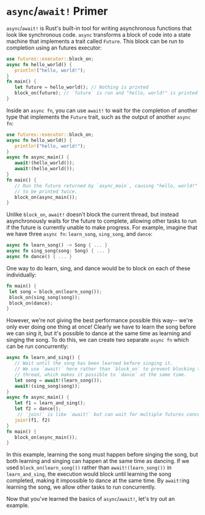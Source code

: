 # `async`/`await!` Primer

`async`/`await!` is Rust's built-in tool for writing asynchronous functions
that look like synchronous code. `async` transforms a block of code into a
state machine that implements a trait called `Future`. This block can be
run to completion using an futures executor:
 ```rust
use futures::executor::block_on;
 async fn hello_world() {
    println!("hello, world!");
}
 fn main() {
    let future = hello_world(); // Nothing is printed
    block_on(future); // `future` is run and "hello, world!" is printed
}
```
 Inside an `async fn`, you can use `await!` to wait for the completion of
another type that implements the `Future` trait, such as the output of
another `async fn`:
 ```rust
use futures::executor::block_on;
 async fn hello_world() {
    println!("hello, world!");
}
 async fn async_main() {
    await!(hello_world());
    await!(hello_world());
}
 fn main() {
    // Run the future returned by `async_main`, causing "hello, world!"
    // to be printed twice.
    block_on(async_main());
}
```
 Unlike `block_on`, `await!` doesn't block the current thread, but instead
asynchronously waits for the future to complete, allowing other tasks to
run if the future is currently unable to make progress. For example,
imagine that we have three `async fn`: `learn_song`, `sing_song`, and
`dance`:
 ```rust
async fn learn_song() -> Song { ... }
async fn sing_song(song: Song) { ... }
async fn dance() { ... }
```
 One way to do learn, sing, and dance would be to block on each of these
individually:
 ```rust
fn main() {
  let song = block_on(learn_song());
  block_on(sing_song(song));
  block_on(dance);
}
```
 However, we're not giving the best performance possible this way-- we're
only ever doing one thing at once! Clearly we have to learn the song before
we can sing it, but it's possible to dance at the same time as learning and
singing the song. To do this, we can create two separate `async fn` which
can be run concurrently:
 ```rust
async fn learn_and_sing() {
    // Wait until the song has been learned before singing it.
    // We use `await!` here rather than `block_on` to prevent blocking the
    // thread, which makes it possible to `dance` at the same time.
    let song = await!(learn_song());
    await!(sing_song(song));
}
 async fn async_main() {
    let f1 = learn_and_sing(); 
    let f2 = dance();
     // `join!` is like `await!` but can wait for multiple futures concurrently
    join!(f1, f2) 
}
 fn main() {
    block_on(async_main());
}
```
 In this example, learning the song must happen before singing the song, but
both learning and singing can happen at the same time as dancing. If we used
`block_on(learn_song())` rather than `await!(learn_song())` in `learn_and_sing`,
the execution would block until learning the song completed, making it
impossible to dance at the same time. By `await!`ing learning the song, we
allow other tasks to run concurrently.

Now that you've learned the basics of `async`/`await!`, let's try out an
example.